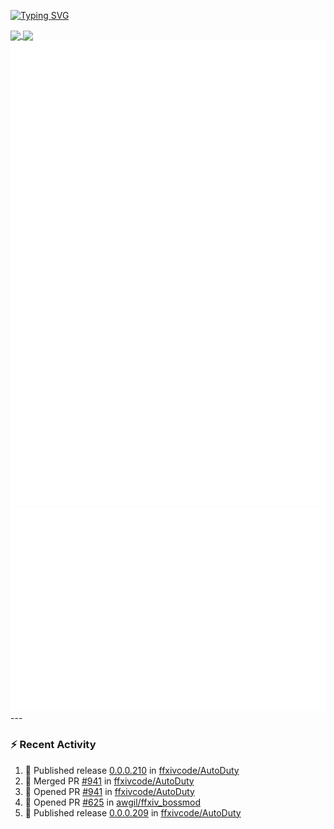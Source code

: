 [![Typing SVG](https://readme-typing-svg.demolab.com?font=Fira+Code&duration=1000&pause=1000&multiline=true&repeat=false&width=435&lines=Simon+Latusek+%7C+Gameplay+Engineer)](https://git.io/typing-svg)

<a href="https://github.com/anuraghazra/github-readme-stats">
  <img height=200 align="center" src="https://github-readme-stats.vercel.app/api?username=erdelf&theme=radical" />
</a>
<a href="https://github.com/anuraghazra/convoychat">
  <img height=200 align="center" src="https://streak-stats.demolab.com?user=erdelf&theme=radical&mode=weekly" />
</a>

<picture>
  <img src="/github-metrics.svg" alt="Metrics">
</picture>

<picture>
  <img src="/github-metrics-achievements.svg" alt="Achievements">
</picture>
---

### :zap: Recent Activity
<!--START_SECTION:activity-->
1. 🚀 Published release [0.0.0.210](https://github.com/ffxivcode/AutoDuty/releases/tag/0.0.0.210) in [ffxivcode/AutoDuty](https://github.com/ffxivcode/AutoDuty)
2. 🎉 Merged PR [#941](https://github.com/ffxivcode/AutoDuty/pull/941) in [ffxivcode/AutoDuty](https://github.com/ffxivcode/AutoDuty)
3. 💪 Opened PR [#941](https://github.com/ffxivcode/AutoDuty/pull/941) in [ffxivcode/AutoDuty](https://github.com/ffxivcode/AutoDuty)
4. 💪 Opened PR [#625](https://github.com/awgil/ffxiv_bossmod/pull/625) in [awgil/ffxiv_bossmod](https://github.com/awgil/ffxiv_bossmod)
5. 🚀 Published release [0.0.0.209](https://github.com/ffxivcode/AutoDuty/releases/tag/0.0.0.209) in [ffxivcode/AutoDuty](https://github.com/ffxivcode/AutoDuty)
<!--END_SECTION:activity-->

<!--
**erdelf/erdelf** is a ✨ _special_ ✨ repository because its `README.md` (this file) appears on your GitHub profile.

Here are some ideas to get you started:

- 🔭 I’m currently working on ...
- 🌱 I’m currently learning ...
- 👯 I’m looking to collaborate on ...
- 🤔 I’m looking for help with ...
- 💬 Ask me about ...
- 📫 How to reach me: ...
- 😄 Pronouns: ...
- ⚡ Fun fact: ...
-->
